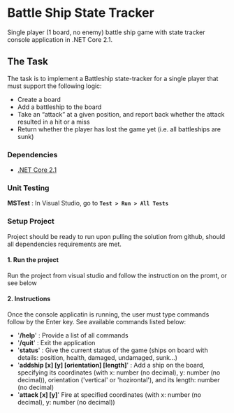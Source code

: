 # Battle Ship State Tracker
Single player (1 board, no enemy) battle ship game with state tracker console application in .NET Core 2.1.

## The Task
The task is to implement a Battleship state-tracker for a single player that must support the following logic:

* Create a board
* Add a battleship to the board
* Take an “attack” at a given position, and report back whether the attack resulted in a hit or a miss
* Return whether the player has lost the game yet (i.e. all battleships are sunk)

### Dependencies
* [.NET Core 2.1](https://www.microsoft.com/net/download)

### Unit Testing
**MSTest** : In Visual Studio, go to **`Test > Run > All Tests`**

### Setup Project
Project should be ready to run upon pulling the solution from github, should all dependencies requirements are met.

#### 1. Run the project
Run the project from visual studio and follow the instruction on the promt, or see below

#### 2. Instructions

Once the console applicatin is running, the user must type commands follow by the Enter key. See available commands listed below:
* '**/help**' : Provide a list of all commands
* '**/quit**' : Exit the application
* '**status**' : Give the current status of the game (ships on board with details: position, health, damaged, undamaged, sunk...)
* '**addship [x] [y] [orientation] [length]**' : Add a ship on the board, specifying its coordinates (with x: number (no decimal), y: number (no decimal)), orientation ('vertical' or 'hozirontal'), and its length: number (no decimal)
* '**attack [x] [y]**' Fire at specified coordinates (with x: number (no decimal), y: number (no decimal))


